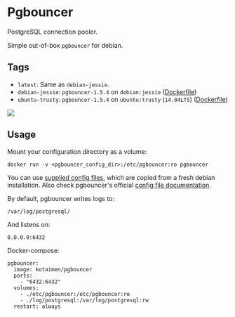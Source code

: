 # Pgbouncer

PostgreSQL connection pooler.

Simple out-of-box `pgbouncer` for debian.

## Tags

- `latest`: Same as `debian-jessie`.
- `debian-jessie`: `pgbouncer-1.5.4` on `debian:jessie` ([Dockerfile](https://github.com/Kotaimen/docker-pgbouncer/blob/debian-jessie/Dockerfile))
- `ubuntu-trusty`: `pgbouncer-1.5.4` on `ubuntu:trusty` (`14.04LTS`) ([Dockerfile](https://github.com/Kotaimen/docker-pgbouncer/blob/ubuntu-trusty/Dockerfile))

[![](https://badge.imagelayers.io/kotaimen/pgbouncer:latest.svg)](https://imagelayers.io/?images=kotaimen/pgbouncer:latest 'Get your own badge on imagelayers.io')

## Usage

Mount your configuration directory as a volume:

    docker run -v <pgbouncer_config_dir>:/etc/pgbouncer:ro pgbouncer

You can use [supplied config files](https://github.com/Kotaimen/docker-pgbouncer/tree/develop/pgbouncer), which are copied from a fresh debian installation.  Also check pgbouncer's official [config file documentation](https://pgbouncer.github.io/config.html).

By default, pgbouncer writes logs to:

    /var/log/postgresql/
    
And listens on:

    0.0.0.0:6432

Docker-compose:
    
    pgbouncer:
      image: kotaimen/pgbouncer
      ports:
        - "6432:6432"
      volumes:
        - ./etc/pgbouncer:/etc/pgbouncer:ro
        - ./log/postgresql:/var/log/postgresql:rw
      restart: always
